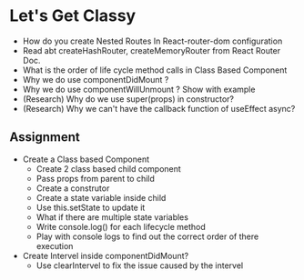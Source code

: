# Let's Get Classy

- How do you create Nested Routes In React-router-dom configuration
- Read abt createHashRouter, createMemoryRouter from React Router Doc.
- What is the order of life cycle method calls in Class Based Component
- Why we do use componentDidMount ?
- Why we do use componentWillUnmount ? Show with example
- (Research) Why do we use super(props) in constructor?
- (Research) Why we can't have the callback function of useEffect async?

## Assignment
- Create a Class based Component
    - Create 2 class based child component
    - Pass props from parent to child
    - Create a construtor
    - Create a state variable inside child
    - Use this.setState to update it
    - What if there are multiple state variables
    - Write console.log() for each lifecycle method
    - Play with console logs to find out the correct order of there execution
- Create Intervel inside componentDidMount?
    - Use clearIntervel to fix the issue caused by the intervel